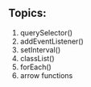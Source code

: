 ## Topics:
1. querySelector()
2. addEventListener()
3. setInterval()
4. classList()
5. forEach()
6. arrow functions 